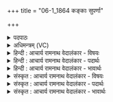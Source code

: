 +++
title = "06-1_1864 कङ्काः सुपर्णा"

+++
<details><summary>पदपाठः</summary>

क꣣ङ्काः꣢। सु꣣प꣢र्णाः। सु꣣। पर्णाः꣢। अ꣡नु꣢꣯। य꣣न्तु। एनान्। गृ꣡ध्रा꣢꣯णाम्। अ꣡न्न꣢꣯म्। अ꣣सौ꣢। अ꣣स्तु। से꣡ना꣢꣯। मा। ए꣣षाम्। मोचि। अघहारः꣢। अ꣣घ। हारः꣢। च꣣। न꣢। इ꣣न्द्र। व꣡या꣢꣯ꣳसि। ए꣣नान्। अ꣣नु꣡संय꣢न्तु। अ꣣नु। सं꣡य꣢꣯न्तु। स꣡र्वा꣢꣯न्। १८६४।
</details>

<details><summary>अधिमन्त्रम् (VC)</summary>

- इन्द्रः
- अप्रतिरथ ऐन्द्रः
- त्रिष्टुप्
- धैवतः
</details>

<details><summary>हिन्दी : आचार्य रामनाथ वेदालंकार - विषयः</summary>

प्रथम मन्त्र में शत्रुसेना के समूलोच्छेद का विषय है।
</details>

<details><summary>हिन्दी : आचार्य रामनाथ वेदालंकार - पदार्थः</summary>

पदार्थान्वय -  (सुपर्णाः) सुदृढ़ पङ्खोंवाली (कङ्काः) चीलें (एनान्) इन शत्रुओं का (अनुयन्तु) पीछा करें। (असौ सेना)वह शत्रु-सेना (गृध्राणाम्) गिद्धों का (अन्नम् अस्तु) भोजन बने। हे (इन्द्र) सेनापतितुल्य जीवात्मन् ! (एषाम्) इन शत्रुओं में से (अघहारः च न) पाप का भागी कोई भी (मा मोचि) जिन्दा न छूटे। (एनान् सर्वान्) इन सबका (वयांसि) माँसभक्षी पक्षी (अनु संयन्तु) पीछा करें,इन्हें खा जाएँ ॥१॥
</details>

<details><summary>हिन्दी : आचार्य रामनाथ वेदालंकार - भावार्थः</summary>

भावार्थ -  जैसे बाह्य युद्ध में मारे गये शत्रु गिद्ध आदि माँसभक्षक पक्षियों से समाप्त किये जाते हैं,वैसे ही आन्तरिक देवासुरसङ्ग्राम में जीवात्मा से मारे गये काम-क्रोध आदि शत्रुओं का नाम भी न बचे,ऐसा प्रयत्न मनुष्यों को करना चाहिए ॥१॥
</details>

<details><summary>संस्कृत : आचार्य रामनाथ वेदालंकार - विषयः</summary>

तत्रादौ शत्रुसेनायाः समूलोच्छेदविषयं प्राह।
</details>

<details><summary>संस्कृत : आचार्य रामनाथ वेदालंकार - पदार्थः</summary>

पदार्थान्वय -  (सुपर्णाः) दृढपर्णाः (कङ्काः) चिल्लपक्षिणः (एनान्) इमान् शत्रून् (अनु यन्तु) अनुगच्छन्तु। (असौ सेना) शत्रूणां सा चमूः, (गृध्राणाम्) एतन्नाम्नां पक्षिणाम् (अन्नम् अस्तु) भोजनं भवतु। हे (इन्द्र) सेनापतिरिव वीर जीवात्मन् ! (एषाम्) शत्रूणाम् (अघहारः च न) पापहारकः कश्चिदपि (मा मोचि) न मुच्यताम्। (एनान् सर्वान्) इमान् निःशेषानपि (वयांसि) क्रव्यादाः पक्षिणः (अनु संयन्तु) अनुप्राप्नुवन्तु भक्षयन्त्वित्यर्थः ॥१॥
</details>

<details><summary>संस्कृत : आचार्य रामनाथ वेदालंकार - भावार्थः</summary>

भावार्थ -  यथा बाह्ये रणे मारिताः शत्रवो गृध्रादिभिर्मांसभक्षकैः पक्षिभिः निःशेषाः क्रियन्ते तथैवाभ्यन्तरे देवासुरसंग्रामे जीवात्मना हतानां कामक्रोधादीनां सपत्नानां यथा नामापि च शिष्येत तथा मनुष्यैः प्रयतनीयम् ॥१॥
</details>